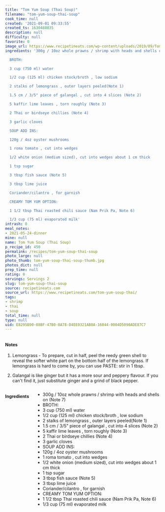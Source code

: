 ```yaml
---
title: "Tom Yum Soup (Thai Soup)"
filename: "tom-yum-soup-thai-soup"
cook_time: null
created: '2021-09-01 09:33:55'
created_ts: 1630488835
description: null
difficulty: null
favorite: 0
image_url: https://www.recipetineats.com/wp-content/uploads/2019/09/Tom-Yum-soup_2.jpg?resize=650,813
ingredients: '300g / 10oz whole prawns / shrimp with heads and shells on (Note 7)

  BROTH:

  3 cup (750 ml) water

  1/2 cup (125 ml) chicken stock/broth , low sodium

  2 stalks of lemongrass , outer layers peeled(Note 1)

  1.5 cm / 3/5" piece of galangal , cut into 4 slices (Note 2)

  5 kaffir lime leaves , torn roughly (Note 3)

  2 Thai or birdseye chillies (Note 4)

  3 garlic cloves

  SOUP ADD INS:

  120g / 4oz oyster mushrooms

  1 roma tomato , cut into wedges

  1/2 white onion (medium sized), cut into wedges about 1 cm thick

  1 tsp sugar

  3 tbsp fish sauce (Note 5)

  3 tbsp lime juice

  Coriander/cilantro , for garnish

  CREAMY TOM YUM OPTION:

  1 1/2 tbsp Thai roasted chili sauce (Nam Prik Pa, Note 6)

  1/3 cup (75 ml) evaporated milk'
intrash: 0
meal_notes:
- 2021-05-24-dinner
mine: null
name: Tom Yum Soup (Thai Soup)
p_recipe_id: 450
permalink: /recipes/tom-yum-soup-thai-soup
photo_large: null
photo_thumb: tom-yum-soup-thai-soup-thumb.jpg
photos_dict: null
prep_time: null
rating: 0
servings: Servings 2
slug: tom-yum-soup-thai-soup
source: recipetineats.com
source_url: https://www.recipetineats.com/tom-yum-soup-thai/
tags:
- shrimp
- thai
- soup
total_time: null
type: null
uid: E8295B90-08BF-47B0-8A78-D4EE0321AB0A-16044-0004D5090ADE87C7
---
```

<div class="columns large-7 small-12" id="writeup">		<div id="notes"><h4>Notes</h4>
<div class="box box-notes"><ol>
<li>
<p>Lemongrass - To prepare, cut in half, peel the reedy green shell to reveal the softer white part on the bottom half of the lemongrass. If lemongrass is hard to come by, you can use PASTE: stir in 1 tbsp.</p>
</li>
<li>
<p>Galangal is like ginger but it has a more sour and peppery flavour. If you can't find it, just substitute ginger and a grind of black pepper.</p>
</li>
</ol>
</div></div>	</div><!-- #writeup -->
</div><!-- #row-one -->
<div class="row" id="row-two">	<div class="columns large-4 small-12" id="ingredients"><h4>Ingredients</h4><div class="box box-ingredients content"><ul>
<li>300g / 10oz whole prawns / shrimp with heads and shells on (Note 7)</li>
<li>BROTH:</li>
<li>3 cup (750 ml) water</li>
<li>1/2 cup (125 ml) chicken stock/broth , low sodium</li>
<li>2 stalks of lemongrass , outer layers peeled(Note 1)</li>
<li>1.5 cm / 3/5&quot; piece of galangal , cut into 4 slices (Note 2)</li>
<li>5 kaffir lime leaves , torn roughly (Note 3)</li>
<li>2 Thai or birdseye chillies (Note 4)</li>
<li>3 garlic cloves</li>
<li>SOUP ADD INS:</li>
<li>120g / 4oz oyster mushrooms</li>
<li>1 roma tomato , cut into wedges</li>
<li>1/2 white onion (medium sized), cut into wedges about 1 cm thick</li>
<li>1 tsp sugar</li>
<li>3 tbsp fish sauce (Note 5)</li>
<li>3 tbsp lime juice</li>
<li>Coriander/cilantro , for garnish</li>
<li>CREAMY TOM YUM OPTION:</li>
<li>1 1/2 tbsp Thai roasted chili sauce (Nam Prik Pa, Note 6)</li>
<li>1/3 cup (75 ml) evaporated milk</li>
</ul>
</div>	</div>	<div class="columns large-6 small-12" id="directions">	</div>